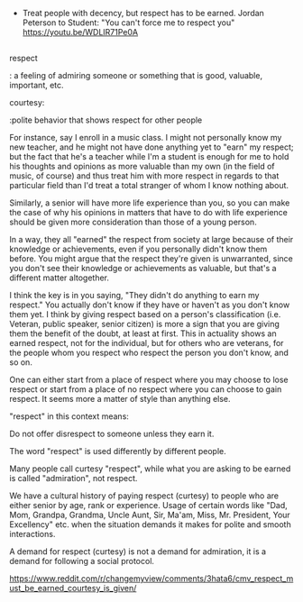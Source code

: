 - Treat people with decency, but respect has to be earned. Jordan Peterson to Student: "You can't force me to respect you" https://youtu.be/WDLIR71Pe0A

##

respect

: a feeling of admiring someone or something that is good, valuable, important, etc.

courtesy:

:polite behavior that shows respect for other people


For instance, say I enroll in a music class. I might not personally know my new teacher, and he might not have done anything yet to "earn" my respect; but the fact that he's a teacher while I'm a student is enough for me to hold his thoughts and opinions as more valuable than my own (in the field of music, of course) and thus treat him with more respect in regards to that particular field than I'd treat a total stranger of whom I know nothing about.

Similarly, a senior will have more life experience than you, so you can make the case of why his opinions in matters that have to do with life experience should be given more consideration than those of a young person.

In a way, they all "earned" the respect from society at large because of their knowledge or achievements, even if you personally didn't know them before. You might argue that the respect they're given is unwarranted, since you don't see their knowledge or achievements as valuable, but that's a different matter altogether.


I think the key is in you saying, "They didn't do anything to earn my respect." You actually don't know if they have or haven't as you don't know them yet. I think by giving respect based on a person's classification (i.e. Veteran, public speaker, senior citizen) is more a sign that you are giving them the benefit of the doubt, at least at first. This in actuality shows an earned respect, not for the individual, but for others who are veterans, for the people whom you respect who respect the person you don't know, and so on.

One can either start from a place of respect where you may choose to lose respect or start from a place of no respect where you can choose to gain respect. It seems more a matter of style than anything else.


"respect" in this context means:

Do not offer disrespect to someone unless they earn it.


The word "respect" is used differently by different people.

Many people call curtesy "respect", while what you are asking to be earned is called "admiration", not respect.

We have a cultural history of paying respect (curtesy) to people who are either senior by age, rank or experience. Usage of certain words like "Dad, Mom, Grandpa, Grandma, Uncle Aunt, Sir, Ma'am, Miss, Mr. President, Your Excellency" etc. when the situation demands it makes for polite and smooth interactions.

A demand for respect (curtesy) is not a demand for admiration, it is a demand for following a social protocol.

https://www.reddit.com/r/changemyview/comments/3hata6/cmv_respect_must_be_earned_courtesy_is_given/